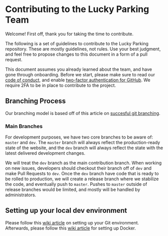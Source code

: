 # Contributing to the Lucky Parking Team

Welcome! First off, thank you for taking the time to contribute.

The following is a set of guidelines to contribute to the Lucky Parking repository. These are mostly guidelines, not rules. Use your best judgment, and feel free to propose changes to this document in a form of a pull request.

This document assumes you already learned about the team, and have gone through onboarding. Before we start, please make sure to read our [code of conduct](https://github.com/hackforla/codeofconduct), and enable [two-factor authentication for GitHub](https://docs.github.com/en/authentication/securing-your-account-with-two-factor-authentication-2fa/configuring-two-factor-authentication). We require 2FA to be in place to contribute to the project.

## Branching Process

Our branching model is based off of this article on [succesful git branching](https://nvie.com/posts/a-successful-git-branching-model/).

### Main Branches

For development purposes, we have two core branches to be aware of: `master` and `dev`. The `master` branch will always reflect the production-ready state of the website, and the `dev` branch will always reflect the state with the latest delivered development changes.

We will treat the `dev` branch as the main contribution branch. When working on new issues, developers should checkout their branch off of `dev` and make Pull Requests to `dev`. Once the `dev` branch have code that is ready to be rolled to production, we will create a release branch where we stabilize the code, and eventually push to `master`. Pushes to `master` outside of release branches would be limited, and mostly will be handled by administrators.

## Setting up your local dev environment

Please follow this [wiki article](https://github.com/hackforla/lucky-parking/wiki/Developer-Contributing-Guide#using-git) on setting up your Git environment. Afterwards, please follow this [wiki article](https://github.com/hackforla/lucky-parking/wiki/Guide-to-Docker) for setting up Docker.
